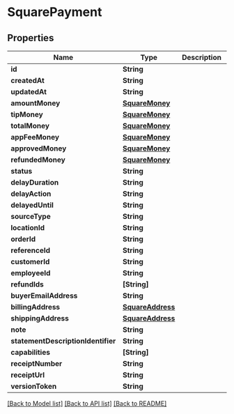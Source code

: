 # SquarePayment

## Properties
Name | Type | Description | Notes
------------ | ------------- | ------------- | -------------
**id** | **String** |  | [optional] 
**createdAt** | **String** |  | [optional] 
**updatedAt** | **String** |  | [optional] 
**amountMoney** | [**SquareMoney**](SquareMoney.md) |  | [optional] 
**tipMoney** | [**SquareMoney**](SquareMoney.md) |  | [optional] 
**totalMoney** | [**SquareMoney**](SquareMoney.md) |  | [optional] 
**appFeeMoney** | [**SquareMoney**](SquareMoney.md) |  | [optional] 
**approvedMoney** | [**SquareMoney**](SquareMoney.md) |  | [optional] 
**refundedMoney** | [**SquareMoney**](SquareMoney.md) |  | [optional] 
**status** | **String** |  | [optional] 
**delayDuration** | **String** |  | [optional] 
**delayAction** | **String** |  | [optional] 
**delayedUntil** | **String** |  | [optional] 
**sourceType** | **String** |  | [optional] 
**locationId** | **String** |  | [optional] 
**orderId** | **String** |  | [optional] 
**referenceId** | **String** |  | [optional] 
**customerId** | **String** |  | [optional] 
**employeeId** | **String** |  | [optional] 
**refundIds** | **[String]** |  | [optional] 
**buyerEmailAddress** | **String** |  | [optional] 
**billingAddress** | [**SquareAddress**](SquareAddress.md) |  | [optional] 
**shippingAddress** | [**SquareAddress**](SquareAddress.md) |  | [optional] 
**note** | **String** |  | [optional] 
**statementDescriptionIdentifier** | **String** |  | [optional] 
**capabilities** | **[String]** |  | [optional] 
**receiptNumber** | **String** |  | [optional] 
**receiptUrl** | **String** |  | [optional] 
**versionToken** | **String** |  | [optional] 

[[Back to Model list]](../README.md#documentation-for-models) [[Back to API list]](../README.md#documentation-for-api-endpoints) [[Back to README]](../README.md)



